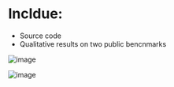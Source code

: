 # Incldue:
- Source code
- Qualitative results on two public bencnmarks


![image](https://github.com/USTClj/Traffic_Sign_Recognition_Efficient_CNNs/blob/master/Detection/results/evaluation_on_GTSDB/115.png)


![image](https://github.com/USTClj/Traffic_Sign_Recognition_Efficient_CNNs/blob/master/Detection/results/evaluation_examples_on_Tsinghua_Tencent_100K/1.png)
